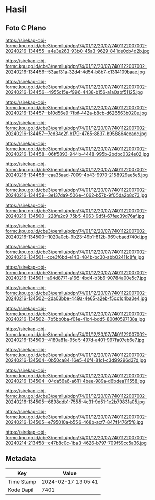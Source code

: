 # Hasil

## Foto C Plano

https://sirekap-obj-formc.kpu.go.id/cbe3/pemilu/pdpr/74/01/12/20/07/7401122007002-20240216-134455--a4e3e263-93b0-45a3-9629-841de0cb4d2b.jpg

https://sirekap-obj-formc.kpu.go.id/cbe3/pemilu/pdpr/74/01/12/20/07/7401122007002-20240216-134456--53aaf31a-32d4-4d54-b8b7-c1314109baae.jpg

https://sirekap-obj-formc.kpu.go.id/cbe3/pemilu/pdpr/74/01/12/20/07/7401122007002-20240216-134456--4955c15e-f996-4438-b156-a1a0abf51125.jpg

https://sirekap-obj-formc.kpu.go.id/cbe3/pemilu/pdpr/74/01/12/20/07/7401122007002-20240216-134457--b10d56e9-7fbf-442a-b8cb-d626563b020e.jpg

https://sirekap-obj-formc.kpu.go.id/cbe3/pemilu/pdpr/74/01/12/20/07/7401122007002-20240216-134457--7ed34c2f-b179-4765-8837-b958864eeadc.jpg

https://sirekap-obj-formc.kpu.go.id/cbe3/pemilu/pdpr/74/01/12/20/07/7401122007002-20240216-134458--06ff5893-944b-4448-995b-2bdbc0324e02.jpg

https://sirekap-obj-formc.kpu.go.id/cbe3/pemilu/pdpr/74/01/12/20/07/7401122007002-20240216-134458--caa35aad-7009-4b43-9970-2158929ae5e5.jpg

https://sirekap-obj-formc.kpu.go.id/cbe3/pemilu/pdpr/74/01/12/20/07/7401122007002-20240216-134459--3e137da9-506e-4062-b57b-9f05da2b8c73.jpg

https://sirekap-obj-formc.kpu.go.id/cbe3/pemilu/pdpr/74/01/12/20/07/7401122007002-20240216-134500--228fe2c9-75b5-4063-9d5f-67fec39d76af.jpg

https://sirekap-obj-formc.kpu.go.id/cbe3/pemilu/pdpr/74/01/12/20/07/7401122007002-20240216-134500--1020a0cb-9b23-49b1-812b-969ebaed740d.jpg

https://sirekap-obj-formc.kpu.go.id/cbe3/pemilu/pdpr/74/01/12/20/07/7401122007002-20240216-134501--cce3f6bd-e143-484b-bc30-abb02411c8fe.jpg

https://sirekap-obj-formc.kpu.go.id/cbe3/pemilu/pdpr/74/01/12/20/07/7401122007002-20240216-134501--a94d8771-a166-4bd4-b3b6-90784a00e5c7.jpg

https://sirekap-obj-formc.kpu.go.id/cbe3/pemilu/pdpr/74/01/12/20/07/7401122007002-20240216-134502--2da03bbe-449a-4e65-a2eb-f5cc1c4ba0e4.jpg

https://sirekap-obj-formc.kpu.go.id/cbe3/pemilu/pdpr/74/01/12/20/07/7401122007002-20240216-134502--7b5bb0ba-f01e-41c4-bdd5-800f0597138a.jpg

https://sirekap-obj-formc.kpu.go.id/cbe3/pemilu/pdpr/74/01/12/20/07/7401122007002-20240216-134503--4180a81a-95d5-497d-a401-997fa07eb6e7.jpg

https://sirekap-obj-formc.kpu.go.id/cbe3/pemilu/pdpr/74/01/12/20/07/7401122007002-20240216-134504--0b50ca84-16e5-46f4-81c1-c3d99296d37d.jpg

https://sirekap-obj-formc.kpu.go.id/cbe3/pemilu/pdpr/74/01/12/20/07/7401122007002-20240216-134504--04da56a6-a611-4bee-989a-d6bdea111558.jpg

https://sirekap-obj-formc.kpu.go.id/cbe3/pemilu/pdpr/74/01/12/20/07/7401122007002-20240216-134505--6898ddb1-7555-4c31-9d51-1e2b79831a05.jpg

https://sirekap-obj-formc.kpu.go.id/cbe3/pemilu/pdpr/74/01/12/20/07/7401122007002-20240216-134505--e795010a-b556-468b-acf7-847f1476f5f8.jpg

https://sirekap-obj-formc.kpu.go.id/cbe3/pemilu/pdpr/74/01/12/20/07/7401122007002-20240214-213458--c47b8c0c-1ba3-4626-b797-709f59cc5a36.jpg


## Metadata

| Key        | Value               |
| ---------- | ------------------- |
| Time Stamp | 2024-02-17 13:05:41 |
| Kode Dapil | 7401                |



